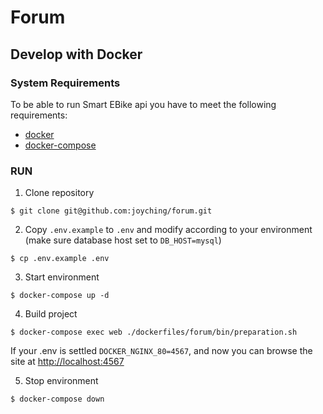 # Forum

## Develop with Docker

### System Requirements
To be able to run Smart EBike api you have to meet the following requirements:
* [docker](https://www.docker.com)
* [docker-compose](https://docs.docker.com/compose/)

### RUN

1. Clone repository
```
$ git clone git@github.com:joyching/forum.git
```

2. Copy `.env.example` to `.env` and modify according to your environment (make sure database host set to `DB_HOST=mysql`)
```
$ cp .env.example .env
```

3. Start environment
```
$ docker-compose up -d
```

4. Build project
```
$ docker-compose exec web ./dockerfiles/forum/bin/preparation.sh
```
If your .env is settled `DOCKER_NGINX_80=4567`, and now you can browse the site at [http://localhost:4567](http://localhost:4567)

5. Stop environment
```
$ docker-compose down
```
